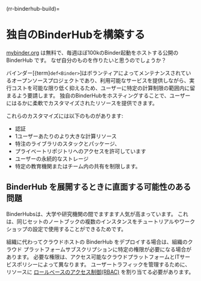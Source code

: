 (rr-binderhub-build)=
# 独自のBinderHubを構築する

[mybinder.org](https://mybinder.org/) は無料で、毎週ほぼ100kのBinder起動をホストする公開の BinderHub です。 なぜ自分のものを作りたいと思うのでしょうか？

バインダー[{term}`def<Binder>`]はボランティアによってメンテナンスされているオープンソースプロジェクトであり、利用可能なサービスを提供しながら、実行コストを可能な限り低く抑えるため、ユーザーに特定の計算制限の範囲内に留まるよう要請します。 独自のBinderHubをホスティングすることで、ユーザーにはるかに柔軟でカスタマイズされたリソースを提供できます。

これらのカスタマイズには以下のものがあります:

- 認証
- 1ユーザーあたりのより大きな計算リソース
- 特注のライブラリのスタックとパッケージ、
- プライベートリポジトリへのアクセスを許可しています
- ユーザーの永続的なストレージ
- 特定の教育機関またはチーム内の共有を制限します。

## BinderHub を展開するときに直面する可能性のある問題

BinderHubsは、大学や研究機関の間でますます人気が高まっています。 これは、同じセットのノートブックの複数のインスタンスをチュートリアルやワークショップの設定で使用することができるためです。

組織に代わってクラウドホストの BinderHub をデプロイする場合は、組織のクラウド プラットフォームサブスクリプションに特定の権限が必要になる場合があります。 必要な権限は、アクセス可能なクラウドプラットフォームとITサービスポリシーによって異なります。 ユーザートラフィックを管理するために、リソースに [ロールベースのアクセス制御(RBAC)](https://docs.microsoft.com/en-us/azure/role-based-access-control/overview) を割り当てる必要があります。
